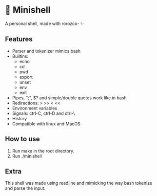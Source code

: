 # 🐚 Minishell
A personal shell, made with rorozco- ✨

## Features
- Parser and tokenizer mimics bash
- Builtins:
	- echo
	- cd
	- pwd
	- export
	- unset
	- env
	- exit
- Pipes, ";", $? and simple/double quotes work like in bash
- Redirections: > >> < <<
- Environment variables
- Signals: ctrl-C, ctrl-D and ctrl-\
- History
- Compatible with linux and MacOS

## How to use
1. Run make in the root directory.
2. Run ./minishell

## Extra
This shell was made using readline and mimicking the way bash tokenize and parse the input.

